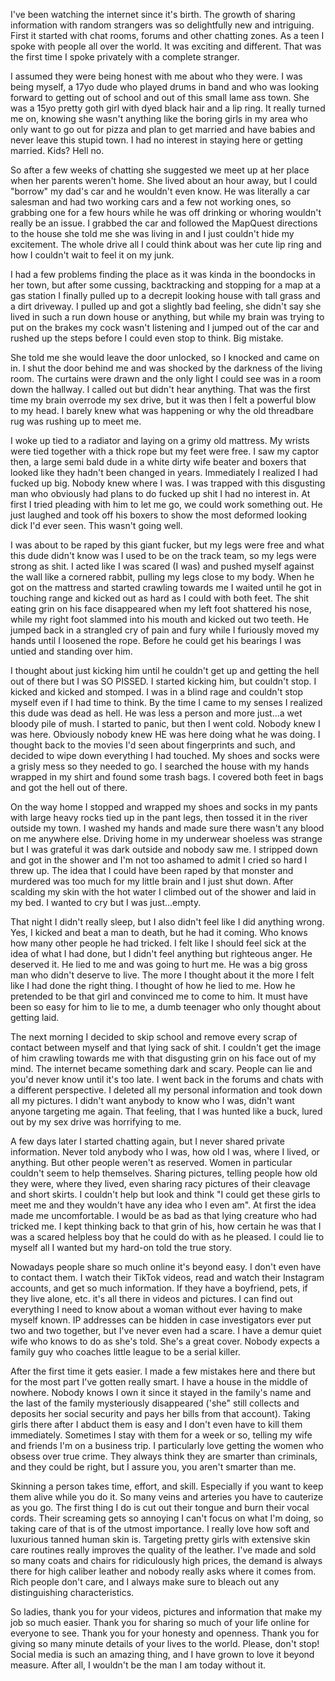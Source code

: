 I've been watching the internet since it's birth. The growth of sharing information with random strangers was so delightfully new and intriguing. First it started with chat rooms, forums and other chatting zones. As a teen I spoke with people all over the world. It was exciting and different. That was the first time I spoke privately with a complete stranger. 


I assumed they were being honest with me about who they were. I was being myself, a 17yo dude who played drums in band and who was looking forward to getting out of school and out of this small lame ass town. She was a 15yo pretty goth girl with dyed black hair and a lip ring. It really turned me on, knowing she wasn't anything like the boring girls in my area who only want to go out for pizza and plan to get married and have babies and never leave this stupid town. I had no interest in staying here or getting married. Kids? Hell no. 


So after a few weeks of chatting she suggested we meet up at her place when her parents weren't home. She lived about an hour away, but I could "borrow" my dad's car and he wouldn't even know. He was literally a car salesman and had two working cars and a few not working ones, so grabbing one for a few hours while he was off drinking or whoring wouldn't really be an issue. I grabbed the car and followed the MapQuest directions to the house she told me she was living in and I just couldn't hide my excitement. The whole drive all I could think about was her cute lip ring and how I couldn't wait to feel it on my junk. 


I had a few problems finding the place as it was kinda in the boondocks in her town, but after some cussing, backtracking and stopping for a map at a gas station I finally pulled up to a decrepit looking house with tall grass and a dirt driveway. I pulled up and got a slightly bad feeling, she didn't say she lived in such a run down house or anything, but while my brain was trying to put on the brakes my cock wasn't listening and I jumped out of the car and rushed up the steps before I could even stop to think. Big mistake. 


She told me she would leave the door unlocked, so I knocked and came on in. I shut the door behind me and was shocked by the darkness of the living room. The curtains were drawn and the only light I could see was in a room down the hallway. I called out but didn't hear anything. That was the first time my brain overrode my sex drive, but it was then I felt a powerful blow to my head. I barely knew what was happening or why the old threadbare rug was rushing up to meet me. 


I woke up tied to a radiator and laying on a grimy old mattress. My wrists were tied together with a thick rope but my feet were free. I saw my captor then, a large semi bald dude in a white dirty wife beater and boxers that looked like they hadn't been changed in years. Immediately I realized I had fucked up big. Nobody knew where I was. I was trapped with this disgusting man who obviously had plans to do fucked up shit I had no interest in. At first I tried pleading with him to let me go, we could work something out. He just laughed and took off his boxers to show the most deformed looking dick I'd ever seen. This wasn't going well. 


I was about to be raped by this giant fucker, but my legs were free and what this dude didn't know was I used to be on the track team, so my legs were strong as shit. I acted like I was scared (I was) and pushed myself against the wall like a cornered rabbit, pulling my legs close to my body. When he got on the mattress and started crawling towards me I waited until he got in touching range and kicked out as hard as I could with both feet. The shit eating grin on his face disappeared when my left foot shattered his nose, while my right foot slammed into his mouth and kicked out two teeth. He jumped back in a strangled cry of pain and fury while I furiously moved my hands until I loosened the rope. Before he could get his bearings I was untied and standing over him. 


I thought about just kicking him until he couldn't get up and getting the hell out of there but I was SO PISSED. I started kicking him, but couldn't stop. I kicked and kicked and stomped. I was in a blind rage and couldn't stop myself even if I had time to think. By the time I came to my senses I realized this dude was dead as hell. He was less a person and more just...a wet bloody pile of mush. I started to panic, but then I went cold. Nobody knew I was here. Obviously nobody knew HE was here doing what he was doing. I thought back to the movies I'd seen about fingerprints and such, and decided to wipe down everything I had touched. My shoes and socks were a grisly mess so they needed to go. I searched the house with my hands wrapped in my shirt and found some trash bags. I covered both feet in bags and got the hell out of there. 


On the way home I stopped and wrapped my shoes and socks in my pants with large heavy rocks tied up in the pant legs, then tossed it in the river outside my town. I washed my hands and made sure there wasn't any blood on me anywhere else. Driving home in my underwear shoeless was strange but I was grateful it was dark outside and nobody saw me. I stripped down and got in the shower and I'm not too ashamed to admit I cried so hard I threw up. The idea that I could have been raped by that monster and murdered was too much for my little brain and I just shut down. After scalding my skin with the hot water I climbed out of the shower and laid in my bed. I wanted to cry but I was just...empty. 


That night I didn't really sleep, but I also didn't feel like I did anything wrong. Yes, I kicked and beat a man to death, but he had it coming. Who knows how many other people he had tricked. I felt like I should feel sick at the idea of what I had done, but I didn't feel anything but righteous anger. He deserved it. He lied to me and was going to hurt me. He was a big gross man who didn't deserve to live. The more I thought about it the more I felt like I had done the right thing. I thought of how he lied to me. How he pretended to be that girl and convinced me to come to him. It must have been so easy for him to lie to me, a dumb teenager who only thought about getting laid. 


The next morning I decided to skip school and remove every scrap of contact between myself and that lying sack of shit. I couldn't get the image of him crawling towards me with that disgusting grin on his face out of my mind. The internet became something dark and scary. People can lie and you'd never know until it's too late. I went back in the forums and chats with a different perspective. I deleted all my personal information and took down all my pictures. I didn't want anybody to know who I was, didn't want anyone targeting me again. That feeling, that I was hunted like a buck, lured out by my sex drive was horrifying to me. 


A few days later I started chatting again, but I never shared private information. Never told anybody who I was, how old I was, where I lived, or anything. But other people weren't as reserved. Women in particular couldn't seem to help themselves. Sharing pictures, telling people how old they were, where they lived, even sharing racy pictures of their cleavage and short skirts. I couldn't help but look and think "I could get these girls to meet me and they wouldn't have any idea who I even am". At first the idea made me uncomfortable. I would be as bad as that lying creature who had tricked me. I kept thinking back to that grin of his, how certain he was that I was a scared helpless boy that he could do with as he pleased. I could lie to myself all I wanted but my hard-on told the true story. 


Nowadays people share so much online it's beyond easy. I don't even have to contact them. I watch their TikTok videos, read and watch their Instagram accounts, and get so much information. If they have a boyfriend, pets, if they live alone, etc. it's all there in videos and pictures. I can find out everything I need to know about a woman without ever having to make myself known. IP addresses can be hidden in case investigators ever put two and two together, but I've never even had a scare. I have a demur quiet wife who knows to do as she's told. She's a great cover. Nobody expects a family guy who coaches little league to be a serial killer. 


After the first time it gets easier. I made a few mistakes here and there but for the most part I've gotten really smart. I have a house in the middle of nowhere. Nobody knows I own it since it stayed in the family's name and the last of the family mysteriously disappeared ('she" still collects and deposits her social security and pays her bills from that account). Taking girls there after I abduct them is easy and I don't even have to kill them immediately. Sometimes I stay with them for a week or so, telling my wife and friends I'm on a business trip. I particularly love getting the women who obsess over true crime. They always think they are smarter than criminals, and they could be right, but I assure you, you aren't smarter than me. 


Skinning a person takes time, effort, and skill. Especially if you want to keep them alive while you do it. So many veins and arteries you have to cauterize as you go. The first thing I do is cut out their tongue and burn their vocal cords. Their screaming gets so annoying I can't focus on what I'm doing, so taking care of that is of the utmost importance. I really love how soft and luxurious tanned human skin is. Targeting pretty girls with extensive skin care routines really improves the quality of the leather. I've made and sold so many coats and chairs for ridiculously high prices, the demand is always there for high caliber leather and nobody really asks where it comes from. Rich people don't care, and I always make sure to bleach out any distinguishing characteristics.


So ladies, thank you for your videos, pictures and information that make my job so much easier. Thank you for sharing so much of your life online for everyone to see. Thank you for your honesty and openness. Thank you for giving so many minute details of your lives to the world. Please, don't stop! Social media is such an amazing thing, and I have grown to love it beyond measure. After all, I wouldn't be the man I am today without it.